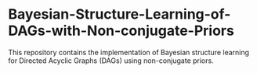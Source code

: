 # Bayesian-Structure-Learning-of-DAGs-with-Non-conjugate-Priors
This repository contains the implementation of Bayesian structure learning for Directed Acyclic Graphs (DAGs) using non-conjugate priors.
